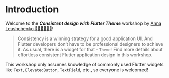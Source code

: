 # Introduction

Welcome to the _**Consistent design with Flutter Theme**_ workshop by [Anna Leushchenko 👩‍💻💙📱🇺🇦](https://github.com/foxanna)!

>Consistency is a winning strategy for a good application UI. And Flutter developers don’t have to be professional designers to achieve it. As usual, there is a widget for that - `Theme`! Find more details about effortless consistent Flutter application design in this workshop.

This workshop only assumes knowledge of commonly used Flutter widgets like `Text`, `ElevatedButton`, `TextField`, etc., so everyone is welcomed!
